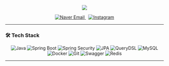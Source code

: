 <p align="center">
  <img src="https://capsule-render.vercel.app/api?type=venom&color=auto&height=150&section=header&text=MINU's%20%20GITHUB&fontSize=90" />
</p>
<p align="center">
  <a href="mailto:alsn0527@naver.com" target="_blank">
    <img src="https://img.shields.io/badge/Naver-03C75A?style=flat&logo=naver&logoColor=white" alt="Naver Email" />
  </a> &nbsp;
  <a href="https://instagram.com/alsndpdh" target="_blank">
    <img src="https://img.shields.io/badge/Instagram-E4405F?style=flat&logo=instagram&logoColor=white" alt="Instagram" />
  </a>
</p>

---

### 🛠 Tech Stack

<p align="center">
  <img src="https://img.shields.io/badge/Java-007396?style=flat&logo=java&logoColor=white" alt="Java" />
  <img src="https://img.shields.io/badge/Spring%20Boot-6DB33F?style=flat&logo=springboot&logoColor=white" alt="Spring Boot" />
  <img src="https://img.shields.io/badge/Spring%20Security-6DB33F?style=flat&logo=springsecurity&logoColor=white" alt="Spring Security" />
  <img src="https://img.shields.io/badge/JPA-59666C?style=flat&logo=java&logoColor=white" alt="JPA" />
  <img src="https://img.shields.io/badge/QueryDSL-008080?style=flat&logo=hibernate&logoColor=white" alt="QueryDSL" />
  <img src="https://img.shields.io/badge/MySQL-4479A1?style=flat&logo=mysql&logoColor=white" alt="MySQL" />
  <img src="https://img.shields.io/badge/Docker-2496ED?style=flat&logo=docker&logoColor=white" alt="Docker" />
  <img src="https://img.shields.io/badge/Git-F05032?style=flat&logo=git&logoColor=white" alt="Git" />
  <img src="https://img.shields.io/badge/Swagger-85EA2D?style=flat&logo=swagger&logoColor=black" alt="Swagger" />
  <img src="https://img.shields.io/badge/Redis-DC382D?style=flat&logo=redis&logoColor=white" alt="Redis" />
</p>

---
